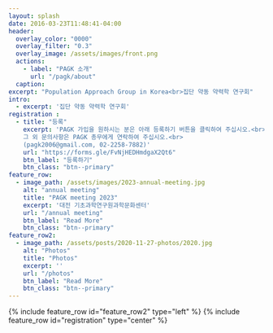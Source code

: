 ```yaml
---
layout: splash
date: 2016-03-23T11:48:41-04:00
header:
  overlay_color: "0000"
  overlay_filter: "0.3"
  overlay_image: /assets/images/front.png
  actions:
    - label: "PAGK 소개"
      url: "/pagk/about"
  caption: 
excerpt: "Population Approach Group in Korea<br>집단 약동 약력학 연구회"
intro: 
  - excerpt: '집단 약동 약력학 연구회'
registration :
  - title: "등록"
    excerpt: 'PAGK 가입을 원하시는 분은 아래 등록하기 버튼을 클릭하여 주십시오.<br>
    그 외 문의사항은 PAGK 총무에게 연락하여 주십시오.<br>
    (pagk2006@gmail.com, 02-2258-7882)'
    url: "https://forms.gle/FvNjHEDHmdgaX2Qt6"
    btn_label: "등록하기"
    btn_class: "btn--primary"
feature_row:
  - image_path: /assets/images/2023-annual-meeting.jpg
    alt: "annual meeting"
    title: "PAGK meeting 2023"
    excerpt: '대전 기초과학연구원과학문화센터'
    url: "/annual meeting"
    btn_label: "Read More"
    btn_class: "btn--primary"
feature_row2:
  - image_path: /assets/posts/2020-11-27-photos/2020.jpg
    alt: "Photos"
    title: "Photos"
    excerpt: ''
    url: "/photos"
    btn_label: "Read More"
    btn_class: "btn--primary"
---
```

{% include feature_row id="feature_row2" type="left" %}
{% include feature_row id="registration" type="center" %}